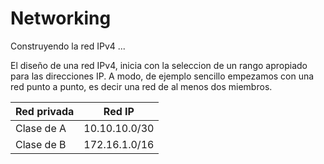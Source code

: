 # Networking

Construyendo la red IPv4 ...

El diseño de una red IPv4, inicia con la seleccion de un rango apropiado para las direcciones IP.
A modo, de ejemplo sencillo empezamos con una red punto a punto, es decir una red de al menos dos miembros.

Red privada | Red IP
------------|--------------
Clase de A  | 10.10.10.0/30
Clase de B  | 172.16.1.0/16
